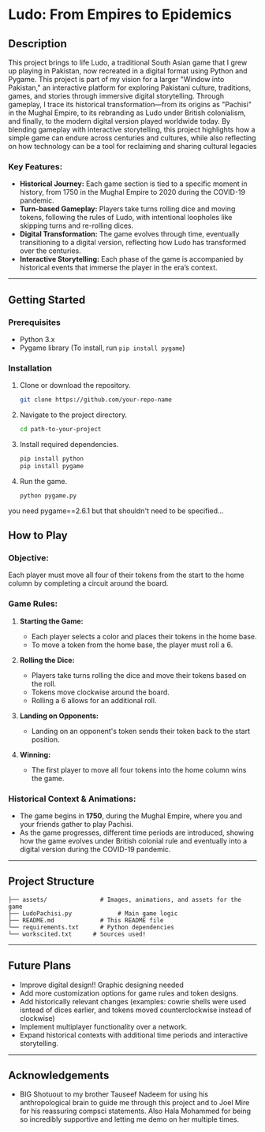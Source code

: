 # **Ludo: From Empires to Epidemics**

## **Description**

This project brings to life Ludo, a traditional South Asian game that I grew up playing in Pakistan, now recreated in a digital format using Python and Pygame. This project is part of my vision for a larger "Window into Pakistan," an interactive platform for exploring Pakistani culture, traditions, games, and stories through immersive digital storytelling. Through gameplay, I trace its historical transformation—from its origins as "Pachisi" in the Mughal Empire, to its rebranding as Ludo under British colonialism, and finally, to the modern digital version played worldwide today. By blending gameplay with interactive storytelling, this project highlights how a simple game can endure across centuries and cultures, while also reflecting on how technology can be a tool for reclaiming and sharing cultural legacies

### **Key Features:**
- **Historical Journey:** Each game section is tied to a specific moment in history, from 1750 in the Mughal Empire to 2020 during the COVID-19 pandemic.
- **Turn-based Gameplay:** Players take turns rolling dice and moving tokens, following the rules of Ludo, with intentional loopholes like skipping turns and re-rolling dices.
- **Digital Transformation:** The game evolves through time, eventually transitioning to a digital version, reflecting how Ludo has transformed over the centuries.
- **Interactive Storytelling:** Each phase of the game is accompanied by historical events that immerse the player in the era’s context.

---

## **Getting Started**

### **Prerequisites**

- Python 3.x
- Pygame library (To install, run `pip install pygame`)

### **Installation**

1. Clone or download the repository.
   ```bash
   git clone https://github.com/your-repo-name
   ```
2. Navigate to the project directory.
   ```bash
   cd path-to-your-project
   ```
3. Install required dependencies.
   ```bash
   pip install python
   pip install pygame
   ```
4. Run the game.
   ```bash
   python pygame.py
   ```
you need pygame==2.6.1 but that shouldn't need to be specified...

## **How to Play**

### **Objective:**
Each player must move all four of their tokens from the start to the home column by completing a circuit around the board.

### **Game Rules:**
1. **Starting the Game:**
   - Each player selects a color and places their tokens in the home base.
   - To move a token from the home base, the player must roll a 6.
  
2. **Rolling the Dice:**
   - Players take turns rolling the dice and move their tokens based on the roll.
   - Tokens move clockwise around the board.
   - Rolling a 6 allows for an additional roll.

3. **Landing on Opponents:**
   - Landing on an opponent's token sends their token back to the start position.
  
4. **Winning:**
   - The first player to move all four tokens into the home column wins the game.

### **Historical Context & Animations:**
- The game begins in **1750**, during the Mughal Empire, where you and your friends gather to play Pachisi.
- As the game progresses, different time periods are introduced, showing how the game evolves under British colonial rule and eventually into a digital version during the COVID-19 pandemic.

---

## **Project Structure**
```
├── assets/               # Images, animations, and assets for the game
├── LudoPachisi.py             # Main game logic
├── README.md             # This README file
└── requirements.txt      # Python dependencies
└── workscited.txt      # Sources used!
```

---

## **Future Plans**
- Improve digital design!! Graphic designing needed
- Add more customization options for game rules and token designs.
- Add historically relevant changes (examples: cowrie shells were used isntead of dices earlier, and tokens moved counterclockwise instead of clockwise)
- Implement multiplayer functionality over a network.
- Expand historical contexts with additional time periods and interactive storytelling.

---

## **Acknowledgements**
- BIG Shotuout to my brother Tauseef Nadeem for using his anthropological brain to guide me through this project and to Joel Mire for his reassuring compsci statements. Also Hala Mohammed for being so incredibly supportive and letting me demo on her multiple times.
